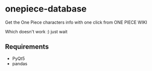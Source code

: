 # onepiece-database
Get the One Piece characters info with one click from ONE PIECE WIKI

Which doesn't work :) just wait

## Requirements
* PyQt5
* pandas
